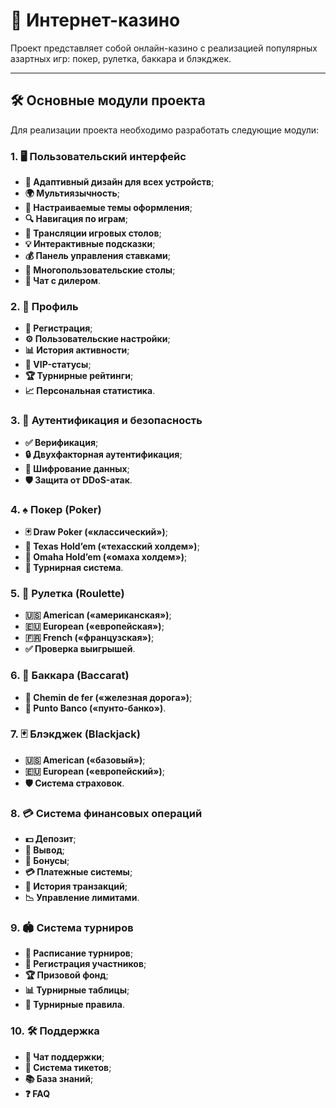 # 🎰 Интернет-казино

Проект представляет собой онлайн-казино с реализацией популярных азартных игр: покер, рулетка, баккара и блэкджек.

---

## 🛠 Основные модули проекта

Для реализации проекта необходимо разработать следующие модули:

### 1. 🖥 Пользовательский интерфейс
- **📱 Адаптивный дизайн для всех устройств**;
- **🌍 Мультиязычность**;
- **🎨 Настраиваемые темы оформления**;
- **🔍 Навигация по играм**;
- **🎥 Трансляции игровых столов**;
- **💡 Интерактивные подсказки**;
- **💰 Панель управления ставками**;
- **👥 Многопользовательские столы**;
- **💬 Чат с дилером**.

### 2. 👤 Профиль
- **📝 Регистрация**;
- **⚙️ Пользовательские настройки**;
- **📊 История активности**;
- **🌟 VIP-статусы**;
- **🏆 Турнирные рейтинги**;
- **📈 Персональная статистика**.

### 3. 🔐 Аутентификация и безопасность
- **✅ Верификация**;
- **🔒 Двухфакторная аутентификация**;
- **🔐 Шифрование данных**;
- **🛡️ Защита от DDoS-атак**.

### 4. ♠️ Покер (Poker)
- **🃏 Draw Poker («классический»)**;
- **🤠 Texas Hold’em («техасский холдем»)**;
- **🌾 Omaha Hold’em («омаха холдем»)**;
- **🏅 Турнирная система**.

### 5. 🎡 Рулетка (Roulette)
- **🇺🇸 American («американская»)**;
- **🇪🇺 European («европейская»)**;
- **🇫🇷 French («французская»)**;
- **✅ Проверка выигрышей**.

### 6. 🎴 Баккара (Baccarat)
- **🚂 Chemin de fer («железная дорога»)**;
- **🏦 Punto Banco («пунто-банко»)**.

### 7. 🃏 Блэкджек (Blackjack)
- **🇺🇸 American («базовый»)**;
- **🇪🇺 European («европейский»)**;
- **🛡️ Система страховок**.

### 8. 💳 Система финансовых операций
- **💵 Депозит**;
- **💸 Вывод**;
- **🎁 Бонусы**;
- **💳 Платежные системы**;
- **📜 История транзакций**;
- **📉 Управление лимитами**.

### 9. 🏟️ Система турниров
- **📅 Расписание турниров**;
- **📝 Регистрация участников**;
- **🏆 Призовой фонд**;
- **📊 Турнирные таблицы**;
- **📜 Турнирные правила**.

### 10. 🛠️ Поддержка
- **💬 Чат поддержки**;
- **📨 Система тикетов**;
- **📚 База знаний**;
- **❓ FAQ**
